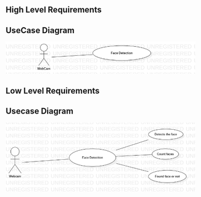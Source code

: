 ﻿## High Level Requirements
## UseCase Diagram
![C:\Users\ADMIN\Desktop\UseCaseDiagram1.png](UseCase_H.png)
## Low Level Requirements
## Usecase Diagram
![C:\Users\ADMIN\Desktop\UseCaseDiagram2.png](UseCase_L.png)

